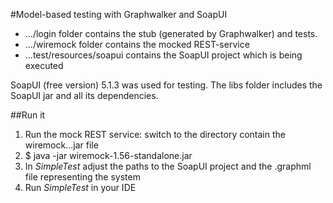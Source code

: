 #Model-based testing with Graphwalker and SoapUI

 * .../login folder contains the stub (generated by Graphwalker) and tests.
 * .../wiremock folder contains the mocked REST-service
 * ...test/resources/soapui contains the SoapUI project which is being executed

SoapUI (free version) 5.1.3 was used for testing. The libs folder includes the SoapUI jar
and all its dependencies.

##Run it

 1. Run the mock REST service: switch to the directory contain the wiremock...jar file
 2. $ java -jar wiremock-1.56-standalone.jar
 3. In *SimpleTest* adjust the paths to the SoapUI project and the .graphml file representing the system
 4. Run *SimpleTest* in your IDE